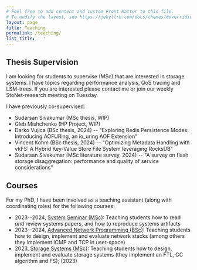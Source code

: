 ```yaml
---
# Feel free to add content and custom Front Matter to this file.
# To modify the layout, see https://jekyllrb.com/docs/themes/#overriding-theme-defaults
layout: page
title: Teaching
permalink: /teaching/
list_title: ' '
---
```

<link rel="icon" href="{{ "./favicon-32x32.png" | relative_url }}" type="image/x-icon">

<h2> Thesis Supervision </h2>
I am looking for students to supervise (MSc) that are interested in storage systems. I have topics regarding performance analysis, QoS tracing and LSM-trees.
If you are interested please contact me or join our weekly StoNet-research meeting on Tuesday.

I have previously co-supervised:
<ul>
    <li> Sudarsan Sivakumar (MSc thesis, WIP) </li>
    <li> Gleb Mishchenko (HP Project, WIP) </li>
    <li> Darko Vujica (BSc thesis, 2024) -- "Exploring Redis Persistence Modes: Introducing AOFURing, an io_uring AOF Extension" </li>
    <li> Vincent Kohm (BSc thesis, 2024) -- "Optimizing Metadata Handling with vkFS: A Hybrid Key-Value Store File System leveraging RocksDB"</li>
    <li> Sudarsan Sivakumar (MSc literature survey, 2024) -- "A survey on flash storage disaggregation: performance and quality of service considerations"
</ul>

<h2> Courses </h2>
For my PhD, I have been involved as a teaching assistant (along with coordinating roles) for the following courses:
<ul>
    <li> 2023--2024, <a href="https://research.vu.nl/en/courses/systems-seminar-2"> System Seminar (MSc)</a>: Teaching students how to read <i>and</i> review systems papers, and how to reproduce systems artifacts</li>
    <li> 2023--2024, <a href="https://research.vu.nl/en/courses/advanced-network-programming-2"> Advanced Network Programming (BSc)</a>: Teaching students how to design, implement and evaluate network stacks (among others they implement ICMP and TCP in user-space)</li>
    <li> 2023, <a href="https://atlarge-research.com/courses/storage-systems-vu/"> Storage Systems (MSc)</a>: Teaching students how to design, implement and evaluate storage systems (they implement an FTL, GC algorithm and FS); (2023)</li>
</ul>
